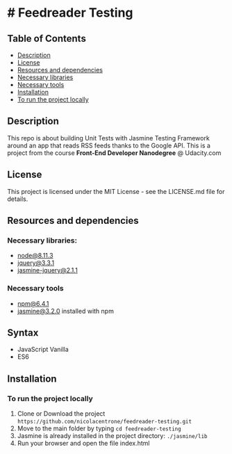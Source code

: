# # Feedreader Testing

## Table of Contents
* [Description](#description)
* [License](#license)
* [Resources and dependencies](#resources-and-dependecies)
* [Necessary libraries](#necessary-libraries)
* [Necessary tools](#necessary-tools)
* [Installation](#installation)
* [To run the project locally](#to-run-the-project-locally)

## Description
This repo is about building Unit Tests with Jasmine Testing Framework
around an app that reads RSS feeds thanks to the Google API.
This is a project from the course __Front-End Developer Nanodegree__ @ Udacity.com

## License
This project is licensed under the MIT License - see the LICENSE.md file for
details.

## Resources and dependencies

### Necessary libraries:
* node@8.11.3
* jquery@3.3.1
* jasmine-jquery@2.1.1

### Necessary tools
* npm@6.4.1
* jasmine@3.2.0			installed with npm

## Syntax
* JavaScript Vanilla
* ES6

## Installation

### To run the project locally
1. Clone or Download the project
	`https://github.com/nicolacentrone/feedreader-testing.git`
2. Move to the main folder by typing `cd feedreader-testing`
3. Jasmine is already installed in the project directory:
	`./jasmine/lib`
3. Run your browser and open the file index.html
